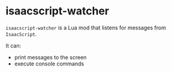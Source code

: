 # isaacscript-watcher

`isaacscript-watcher` is a Lua mod that listens for messages from `IsaacScript`.

It can:

- print messages to the screen
- execute console commands
